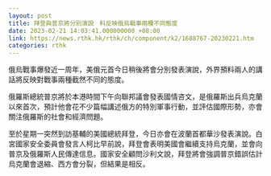 ```yaml
---
layout: post
title: 拜登與普京將分別演說　料反映俄烏戰事兩種不同態度
date: 2023-02-21 14:03:41.000000000 +08:00
link: https://news.rthk.hk/rthk/ch/component/k2/1688767-20230221.htm
categories: rthk
---
```


俄烏戰事爆發近一周年，美俄元首今日稍後將會分別發表演說，外界預料兩人的講話將反映對戰事兩種截然不同的態度。

俄羅斯總統普京將於本港時間下午向聯邦議會發表國情咨文，是俄羅斯出兵烏克蘭以來首次，預計他會花不少篇幅講述俄方的特別軍事行動，並評估國際形勢，亦會關注俄羅斯的社會和經濟問題。

至於星期一突然到訪基輔的美國總統拜登，今日亦會在波蘭首都華沙發表演說。白宮國家安全委員會發言人柯比早前說，拜登會表明美國會繼續支持烏克蘭，並會向普京及俄羅斯人民傳達信息。國家安全顧問沙利文說，拜登將會強調普京錯誤估計烏克蘭會退縮、西方會分裂，但結果是相反。
